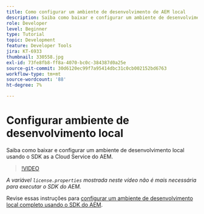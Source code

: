 ```yaml
---
title: Como configurar um ambiente de desenvolvimento de AEM local
description: Saiba como baixar e configurar um ambiente de desenvolvimento local usando o SDK as a Cloud Service do AEM.
role: Developer
level: Beginner
type: Tutorial
topic: Development
feature: Developer Tools
jira: KT-6933
thumbnail: 330558.jpg
exl-id: 73fe8fb8-ff8a-4070-bc0c-384387d0a25e
source-git-commit: 30d6120ec99f7a95414dbc31c0cb002152bd6763
workflow-type: tm+mt
source-wordcount: '88'
ht-degree: 7%

---
```


# Configurar ambiente de desenvolvimento local

Saiba como baixar e configurar um ambiente de desenvolvimento local usando o SDK as a Cloud Service do AEM.

>[!VIDEO](https://video.tv.adobe.com/v/330558?quality=12&learn=on)

_A variável `license.properties` mostrada neste vídeo não é mais necessária para executar o SDK do AEM._

Revise essas instruções para [configurar um ambiente de desenvolvimento local completo usando o SDK do AEM](https://experienceleague.adobe.com/docs/experience-manager-learn/cloud-service/local-development-environment-set-up/overview.html?lang=pt-BR).
